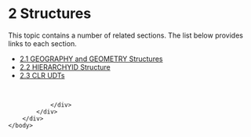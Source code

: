 <html dir="LTR" xmlns:mshelp="http://msdn.microsoft.com/mshelp" xmlns:ddue="http://ddue.schemas.microsoft.com/authoring/2003/5" xmlns:xlink="http://www.w3.org/1999/xlink" xmlns:tool="http://www.microsoft.com/tooltip">
    <head>
        <meta http-equiv="Content-Type" content="text/html; CHARSET=utf-8"></meta>
        <meta name="save" content="history"></meta>
        <title>2 Structures</title>
        <xml>
            <mshelp:toctitle title="2 Structures"></mshelp:toctitle>
            <mshelp:rltitle title="[MS-SSCLRT]: Structures"></mshelp:rltitle>
            <mshelp:keyword index="A" term="76c138c4-b5d5-431d-9d18-bfc95c3f9021"></mshelp:keyword>
            <mshelp:attr name="DCSext.ContentType" value="open specification"></mshelp:attr>
            <mshelp:attr name="AssetID" value="76c138c4-b5d5-431d-9d18-bfc95c3f9021"></mshelp:attr>
            <mshelp:attr name="TopicType" value="kbRef"></mshelp:attr>
            <mshelp:attr name="DCSext.Title" value="[MS-SSCLRT]: Structures" />
        </xml>
    </head>
    <body>
        <div id="header">
            <h1 class="heading">2 Structures</h1>
        </div>
        <div id="mainSection">
            <div id="mainBody">
                <div id="allHistory" class="saveHistory"></div>
                <div id="sectionSection0" class="section" name="collapseableSection">
                    <p>This topic contains a number of related sections. The list below provides links to each section.<br /></p><ul><li><span><a href="8ce82728-6582-4e7b-96a0-8d0379767877.html">2.1 GEOGRAPHY and GEOMETRY Structures</a></span></li><li><span><a href="6f82da7e-f487-4bb1-afa3-4b0ce0acb2db.html">2.2 HIERARCHYID Structure</a></span></li><li><span><a href="bbbe0a96-f870-450c-83a6-532e9fbb5b20.html">2.3 CLR UDTs</a></span></li></ul><p><br /></p>


                </div>
            </div>
        </div>
    </body>
</html>